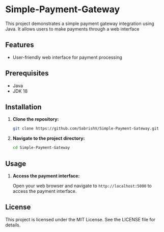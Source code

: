 # Simple-Payment-Gateway

This project demonstrates a simple payment gateway integration using Java. It allows users to make payments through a web interface

## Features

- User-friendly web interface for payment processing

## Prerequisites

- Java
- JDK 18

## Installation

1. **Clone the repository:**

   ```bash
   git clone https://github.com/SabrishV/Simple-Payment-Gateway.git
   ```

2. **Navigate to the project directory:**

   ```bash
   cd Simple-Payment-Gateway
   ```


## Usage

1. **Access the payment interface:**

   Open your web browser and navigate to `http://localhost:5000` to access the payment interface.

## License

This project is licensed under the MIT License. See the LICENSE file for details.
